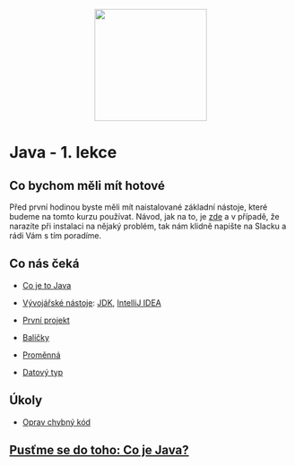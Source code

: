 <p align="center">
  <img src="https://engeto.cz/wp-content/uploads/2019/01/engeto-square.png" width="200" height="200">
</p>

# Java - 1. lekce

## Co bychom měli mít hotové

Před první hodinou byste měli mít naistalované základní nástoje, které budeme na tomto kurzu používat. Návod, jak na to, je [zde](https://github.com/ENGETO-Java-Akademie-2021/intro/blob/main/priprava.md) a v&nbsp;případě, že narazíte při instalaci na nějaký problém, tak nám klidně napište na Slacku a rádi Vám s&nbsp;tím poradíme.

## Co nás čeká

 - [Co je to Java](#co-je-to-java)
 
 - [Vývojářské nástoje](#vývojářské-nástroje): [JDK](#jdk), [IntelliJ IDEA](#intellij-idea)
 
 - [První projekt](#první-projekt)
 
 - [Balíčky](#balíčky)
 
 - [Proměnná](#proměnná)
 
 - [Datový typ](#datový-typ)

 ## Úkoly

 - [Oprav chybný kód](#ukoly01-promenne)

 ## [Pusťme se do toho: Co je Java?](java-a-jdk.md)